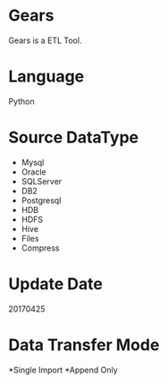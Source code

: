 # Gears
Gears is a ETL Tool.

# Language
Python

# Source DataType
* Mysql
* Oracle
* SQLServer
* DB2
* Postgresql
* HDB
* HDFS
* Hive
* Files
* Compress

# Update Date
20170425

# Data Transfer Mode
*Single Import
*Append Only

#


